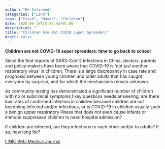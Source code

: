 ```yaml
---
author: "Be Informed"
categories: ["Link"]
tags: ["Covid", "Masks", "Children"]
date: 2020-06-19T15:43:41+01:00
description: ""
title: "Children Are Not COVID Super Spreaders"
draft: false
---
```

**Children are not COVID-19 super spreaders: time to go back to school**

Since the first reports of SARS-CoV-2 infections in China, doctors, parents and policy-makers have been aware that COVID-19 is ‘not just another respiratory virus’ in children. There is a large discrepancy in case rate and prognosis between young children and older adults that has caught everyone by surprise, and for which the mechanisms remain unknown.  

 As community testing has demonstrated a significant number of children with no or subclinical symptoms,1 key questions needs answering: are there low rates of confirmed infection in children because children are not becoming infected and/or infectious, or is COVID-19 in children usually such a benign upper respiratory illness that does not even cause infants or immune suppressed children to need hospital admission?  

 If children are infected, are they infectious to each other and/or to adults? If so, how long for? 

[LINK: BMJ Medical Journal](https://adc.bmj.com/content/early/2020/06/16/archdischild-2020-319474) 

